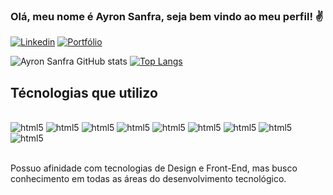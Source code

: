 ### Olá, meu nome é Ayron Sanfra, seja bem vindo ao meu perfil! ✌️

[![Linkedin](https://img.shields.io/badge/LinkedIn-0077B5?style=for-the-badge&logo=linkedin&logoColor=white)](https://www.linkedin.com/in/ayron-sanfra/) [![Portfólio](https://img.shields.io/badge/website-000000?style=for-the-badge&logo=About.me&logoColor=white)](https://ayronsanfra.my.canva.site)

![Ayron Sanfra GitHub stats](https://github-readme-stats.vercel.app/api?username=ZxalFox&show_icons=true&theme=gruvbox) [![Top Langs](https://github-readme-stats.vercel.app/api/top-langs/?username=ZxalFox&layout=compact)](https://github.com/anuraghazra/github-readme-stats)

## Técnologias que utilizo

<div style= "display: inline_block" style="align-itens: center"> <br>
<img  alt="html5" src="https://img.shields.io/badge/HTML5-E34F26?style=for-the-badge&logo=html5&logoColor=white">

<img  alt="html5" src="https://img.shields.io/badge/CSS3-1572B6?style=for-the-badge&logo=css3&logoColor=white">

<img  alt="html5" src="https://img.shields.io/badge/C%2B%2B-00599C?style=for-the-badge&logo=c%2B%2B&logoColor=white">

<img  alt="html5" src="https://img.shields.io/badge/Java-ED8B00?style=for-the-badge&logo=openjdk&logoColor=white">

<img  alt="html5" src="https://img.shields.io/badge/JavaScript-323330?style=for-the-badge&logo=javascript&logoColor=F7DF1E">

<img  alt="html5" src="https://img.shields.io/badge/React-20232A?style=for-the-badge&logo=react&logoColor=61DAFB">


<img  alt="html5" src="https://img.shields.io/badge/Vue.js-35495E?style=for-the-badge&logo=vue.js&logoColor=4FC08D">

<img  alt="html5" src="https://img.shields.io/badge/Figma-F24E1E?style=for-the-badge&logo=figma&logoColor=white">

<img  alt="html5" src="https://img.shields.io/badge/Canva-%2300C4CC.svg?&style=for-the-badge&logo=Canva&logoColor=white">

</div>

<br>

Possuo afinidade com tecnologias de Design e Front-End, mas busco conhecimento em todas as áreas do desenvolvimento tecnológico.
